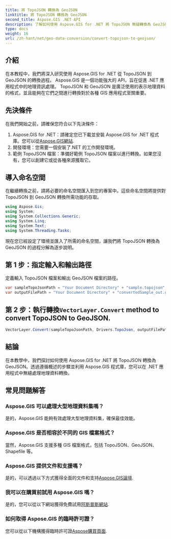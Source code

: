 ```yaml
---
title: 將 TopoJSON 轉換為 GeoJSON
linktitle: 將 TopoJSON 轉換為 GeoJSON
second_title: Aspose.GIS .NET API
description: 了解如何使用 Aspose.GIS for .NET 將 TopoJSON 無縫轉換為 GeoJSON。按照我們的分步教程進行高效率的地理資料處理。
type: docs
weight: 16
url: /zh-hant/net/geo-data-conversion/convert-topojson-to-geojson/
---
```

## 介紹
在本教程中，我們將深入研究使用 Aspose.GIS for .NET 從 TopoJSON 到 GeoJSON 的轉換過程。 Aspose.GIS 是一個功能強大的 API，旨在促進 .NET 應用程式中的地理資訊處理。 TopoJSON 和 GeoJSON 是廣泛使用的表示地理資料的格式，並且能夠在它們之間進行轉換對於各種 GIS 應用程式至關重要。
## 先決條件
在我們開始之前，請確保您符合以下先決條件：
1.  Aspose.GIS for .NET：請確定您已下載並安裝 Aspose.GIS for .NET 程式庫。您可以從[Aspose.GIS網站](https://releases.aspose.com/gis/net/).
2. 開發環境：您需要一個安裝了.NET 的工作開發環境。
3. 範例 TopoJSON 檔案：準備好範例 TopoJSON 檔案以進行轉換。如果您沒有，您可以創建它或從各種來源獲取它。

## 導入命名空間
在繼續轉換之前，請將必要的命名空間匯入到您的專案中。這些命名空間將提供對 TopoJSON 到 GeoJSON 轉換所需功能的存取。

   ```csharp
using Aspose.Gis;
using System;
using System.Collections.Generic;
using System.Linq;
using System.Text;
using System.Threading.Tasks;
```

現在您已經設定了環境並匯入了所需的命名空間，讓我們將 TopoJSON 轉換為 GeoJSON 的過程分解為逐步說明。
## 第 1 步：指定輸入和輸出路徑

定義輸入 TopoJSON 檔案和輸出 GeoJSON 檔案的路徑。
```csharp
var sampleTopoJsonPath = "Your Document Directory" + "sample.topojson";
var outputFilePath = "Your Document Directory" + "convertedSample_out.geojson";
```
## 第 2 步：執行轉換`VectorLayer.Convert` method to convert TopoJSON to GeoJSON.
```csharp
VectorLayer.Convert(sampleTopoJsonPath, Drivers.TopoJson, outputFilePath, Drivers.GeoJson);
```

## 結論
在本教學中，我們探討如何使用 Aspose.GIS for .NET 將 TopoJSON 轉換為 GeoJSON。透過遵循概述的步驟並利用 Aspose.GIS 程式庫，您可以在 .NET 應用程式中無縫處理地理資料轉換。
## 常見問題解答
### Aspose.GIS 可以處理大型地理資料集嗎？
是的，Aspose.GIS 能夠有效處理大型地理資料集，確保最佳效能。
### Aspose.GIS 是否相容於不同的 GIS 檔案格式？
當然，Aspose.GIS 支援多種 GIS 檔案格式，包括 TopoJSON、GeoJSON、Shapefile 等。
### Aspose.GIS 提供文件和支援嗎？
是的，可以透過以下方式獲得全面的文件和支持[Aspose.GIS論壇](https://forum.aspose.com/c/gis/33).
### 我可以在購買前試用 Aspose.GIS 嗎？
是的，您可以從以下網站獲得免費試用[阿斯普斯網站](https://releases.aspose.com/).
### 如何取得 Aspose.GIS 的臨時許可證？
您可以從以下機構獲得臨時許可證[Aspose購買頁面](https://purchase.aspose.com/temporary-license/).
